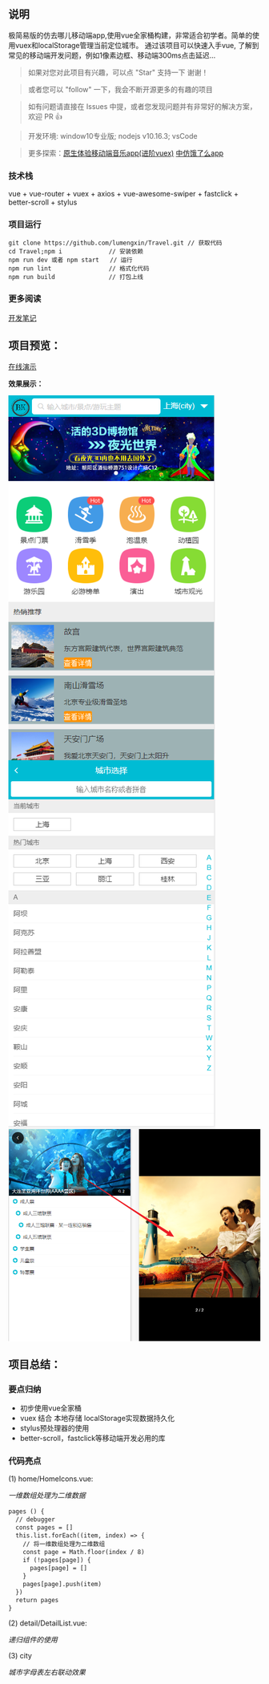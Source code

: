 ## 说明
极简易版的仿去哪儿移动端app,使用vue全家桶构建，非常适合初学者。简单的使用vuex和localStorage管理当前定位城市。
通过该项目可以快速入手vue, 了解到常见的移动端开发问题，例如1像素边框、移动端300ms点击延迟...

> 如果对您对此项目有兴趣，可以点 "Star" 支持一下 谢谢！

> 或者您可以 "follow" 一下，我会不断开源更多的有趣的项目

> 如有问题请直接在 Issues 中提，或者您发现问题并有非常好的解决方案，欢迎 PR 👍

> 开发环境: window10专业版; nodejs v10.16.3; vsCode

> 更多探索：[原生体验移动端音乐app(进阶vuex)](https://github.com/lumengxin/vue-music.git)    [中仿饿了么app](https://github.com/lumengxin/vue4-gshop.git)

### 技术栈

vue + vue-router + vuex + axios + vue-awesome-swiper + fastclick + better-scroll + stylus

### 项目运行

```
git clone https://github.com/lumengxin/Travel.git // 获取代码
cd Travel;npm i				// 安装依赖
npm run dev 或者 npm start   // 运行
npm run lint                // 格式化代码
npm run build               // 打包上线
```

### 更多阅读

[开发笔记](./docs/note.md)

## 项目预览：

[在线演示](http://www.byooka.com/v19/travel)

**效果展示：**

<div style="display:flex;flex-wrap:wrap;">
    <img src="./docs/images/home.png" />    
    <img src="./docs/images/city.png" />
    <img src="./docs/images/detail.png" />
</div>



## 项目总结：

### 要点归纳

- 初步使用vue全家桶
- vuex 结合 本地存储 localStorage实现数据持久化
- stylus预处理器的使用
- better-scroll，fastclick等移动端开发必用的库

### 代码亮点

(1) home/HomeIcons.vue:

*一维数组处理为二维数据*

```
pages () {
  // debugger
  const pages = []
  this.list.forEach((item, index) => {
    // 将一维数组处理为二维数组
    const page = Math.floor(index / 8)
    if (!pages[page]) {
      pages[page] = []
    }
    pages[page].push(item)
  })
  return pages
}
```

(2) detail/DetailList.vue:

*递归组件的使用*

(3) city

*城市字母表左右联动效果*


